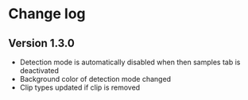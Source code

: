 # Change log

## Version 1.3.0

* Detection mode is automatically disabled when then samples tab is deactivated
* Background color of detection mode changed
* Clip types updated if clip is removed